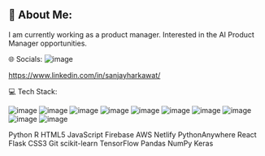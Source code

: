 ## 💫 About Me:
I am currently working as a product manager. 
Interested in the AI Product Manager opportunities.

🌐 Socials:
![image](https://github.com/user-attachments/assets/c7adc69a-1992-420e-983c-d2f758ff8d6c)

https://www.linkedin.com/in/sanjayharkawat/

💻 Tech Stack:

![image](https://github.com/user-attachments/assets/8bf5efea-9487-44d7-8b8c-fb7b670cb122)
![image](https://github.com/user-attachments/assets/043575ab-e0a4-42d3-b444-aa2dff44ef0b)
![image](https://github.com/user-attachments/assets/6d287f8f-7256-4946-90fc-fe4c13f28a3d)
![image](https://github.com/user-attachments/assets/d988a5bd-6c2f-458d-9180-cc6a486c68e6)
![image](https://github.com/user-attachments/assets/7c2dd311-e09f-4926-85e2-736df760ed47)
![image](https://github.com/user-attachments/assets/a528bea6-395d-42a3-af84-4d4297c53e65)
![image](https://github.com/user-attachments/assets/4a93c669-5577-455a-9da8-ebdcf5e43a63)
![image](https://github.com/user-attachments/assets/cbd02582-b68a-4330-8053-c64517569cac)
![image](https://github.com/user-attachments/assets/e5e759b2-cb27-4e30-8d58-da5ac813b0ee)
![image](https://github.com/user-attachments/assets/29349fcd-7d35-4d9f-89d2-0ebfe0558aae)


Python R HTML5 JavaScript Firebase AWS Netlify PythonAnywhere React Flask CSS3 Git scikit-learn TensorFlow Pandas NumPy Keras
<!--
**Sanjayh1/Sanjayh1** is a ✨ _special_ ✨ repository because its `README.md` (this file) appears on your GitHub profile.

Here are some ideas to get you started:

- 🔭 I’m currently working on ...
- 🌱 I’m currently learning ...
- 👯 I’m looking to collaborate on ...
- 🤔 I’m looking for help with ...
- 💬 Ask me about ...
- 📫 How to reach me: ...
- 😄 Pronouns: ...
- ⚡ Fun fact: ...
-->
